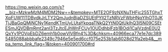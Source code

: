 https://mp.weixin.qq.com/s?__biz=MzkwMzM4MDM2Nw==&tempkey=MTE2OF9zNXNuTHFjc255TGhxTXpFUW11TDBvdkJrLTY2QmJudnBiaDZSUEtPYll2TzNRVzFWbHNqYlhOT0JKTjJBaGpQMjNCNy1KendKTmUyLUtaYkpqaTNkQ2YtN0QtUklhQ3I5N09CSEtESmJQVDBmRmt2anl3TzJtcEJhWnFCUy1OUDdhblFzb1BOdi1CalVzdnE0U2QxYy1POVpEbDZ6emh1b0owVlVBfn4%3D&chksm=40966eca77e1e7dc3895485088abbbafe2349c7946e5e5ed6ccf075e253b1ab6028d21fa2eb4&__mpa_temp_link_flag=1&token=400901700#rd
